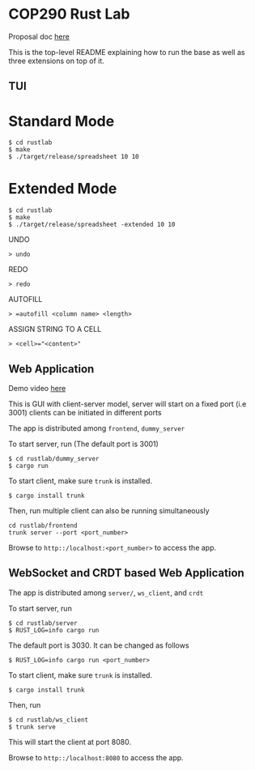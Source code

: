 # COP290 Rust Lab

Proposal doc [here](https://docs.google.com/document/d/1ubq7qUoZWUW3Z5_JWA7752A7dIp099BpinfH_-0RWpw/edit?tab=t.20peh7ytu0r9#heading=h.9zlaqa1egvcl)

This is the top-level README explaining how to run the base as well as three extensions on top of it.
## TUI
# Standard Mode

```
$ cd rustlab
$ make 
$ ./target/release/spreadsheet 10 10
```
# Extended Mode
```
$ cd rustlab
$ make 
$ ./target/release/spreadsheet -extended 10 10
```

UNDO
```
> undo
```

REDO
```
> redo
```

AUTOFILL
```
> =autofill <column name> <length>
```

ASSIGN STRING TO A CELL
```
> <cell>="<content>"
```


## Web Application

Demo video [here](https://csciitd-my.sharepoint.com/:v:/g/personal/ee1230978_iitd_ac_in/ERheCVFbamNGuioyMfLU_qoBPc0Bi7PNp76wGh4ko9E9XQ?e=MqsM8R)

This is GUI with client-server model, 
server will start on a fixed port (i.e 3001)
clients can be initiated in different ports

The app is distributed among `frontend`, `dummy_server` 

To start server, run (The default port is 3001)
```
$ cd rustlab/dummy_server
$ cargo run
```

To start client, make sure `trunk` is installed.
```
$ cargo install trunk
```

Then, run
multiple client can also be running simultaneously
```
cd rustlab/frontend
trunk server --port <port_number>
```

Browse to `http::/localhost:<port_number>` to access the app.

## WebSocket and CRDT based Web Application

The app is distributed among `server/`, `ws_client`, and `crdt` 

To start server, run

```
$ cd rustlab/server
$ RUST_LOG=info cargo run
```

The default port is 3030. It can be changed as follows

```
$ RUST_LOG=info cargo run <port_number>
```

To start client, make sure `trunk` is installed.

```
$ cargo install trunk
```

Then, run
```
$ cd rustlab/ws_client
$ trunk serve
```

This will start the client at port 8080.

Browse to `http::/localhost:8080` to access the app.

